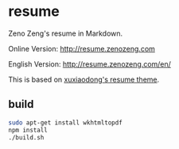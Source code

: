 # resume

Zeno Zeng's resume in Markdown.

Online Version: http://resume.zenozeng.com

English Version: http://resume.zenozeng.com/en/

This is based on [xuxiaodong's resume theme](https://github.com/xuxiaodong/resume).

## build

```bash
sudo apt-get install wkhtmltopdf
npm install
./build.sh
```
